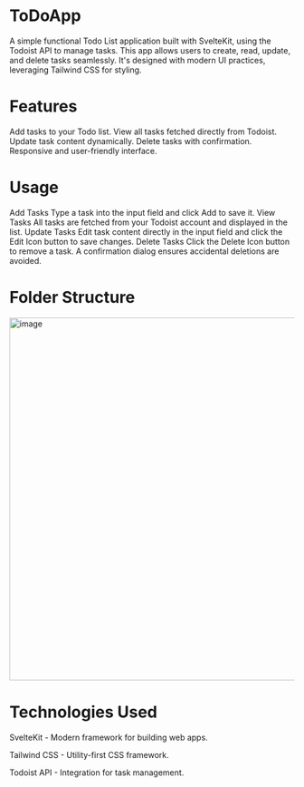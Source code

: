 # ToDoApp
A simple functional Todo List application built with SvelteKit, using the Todoist API to manage tasks. This app allows users to create, read, update, and delete tasks seamlessly. It's designed with modern UI practices, leveraging Tailwind CSS for styling.

# Features
Add tasks to your Todo list.
View all tasks fetched directly from Todoist.
Update task content dynamically.
Delete tasks with confirmation.
Responsive and user-friendly interface.

# Usage
Add Tasks
Type a task into the input field and click Add to save it.
View Tasks
All tasks are fetched from your Todoist account and displayed in the list.
Update Tasks
Edit task content directly in the input field and click the Edit Icon button to save changes.
Delete Tasks
Click the Delete Icon button to remove a task. A confirmation dialog ensures accidental deletions are avoided.

# Folder Structure 
<img width="640" alt="image" src="https://github.com/user-attachments/assets/649f7310-a11a-4d42-a53f-741eb22de9af">



# Technologies Used

SvelteKit - Modern framework for building web apps.

Tailwind CSS - Utility-first CSS framework.

Todoist API - Integration for task management.